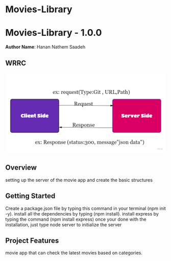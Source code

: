 # Movies-Library
# Movies-Library - 1.0.0

**Author Name**: Hanan Nathem Saadeh

## WRRC
![image](WRRC.jpg)
## Overview
setting up the server of the movie app and create the basic structures
## Getting Started
Create a package.json file by typing this command in your terminal (npm init -y).
install all the dependencies by typing (npm install).
install express by typing the command (npm install express)
once your done with the installation, just type node server to initialize the server
## Project Features
movie app that can check the latest movies based on categories.

